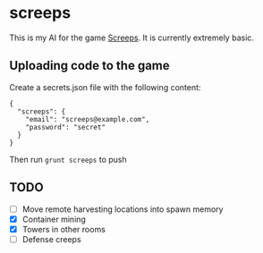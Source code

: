 # screeps
This is my AI for the game [Screeps](https://screeps.com/). It is currently extremely basic.

## Uploading code to the game

Create a secrets.json file with the following content:
```
{
  "screeps": {
    "email": "screeps@example.com",
    "password": "secret"
  }
}
```
Then run `grunt screeps` to push

## TODO
- [ ] Move remote harvesting locations into spawn memory
- [x] Container mining
- [x] Towers in other rooms
- [ ] Defense creeps
